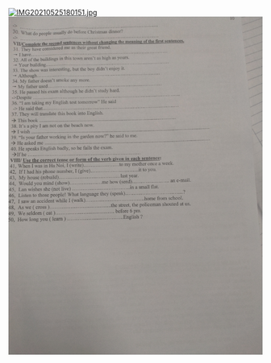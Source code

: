[![IMG20210525180151.jpg](https://github.com/uploadimagefree/2021/blob/main/IMG20210525180151.jpg?raw=true)](https://github.com/uploadimagefree/2021/blob/main/IMG20210525180151.jpg?raw=true)
[![IMG20210525180226.jpg](https://github.com/uploadimagefree/2021/blob/main/IMG20210525180226.jpg?raw=true)](https://github.com/uploadimagefree/2021/blob/main/IMG20210525180226.jpg?raw=true)
